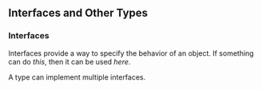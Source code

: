 ## Interfaces and Other Types

### Interfaces

Interfaces provide a way to specify the behavior of an object. If something can do _this_, then it can be used _here_.

A type can implement multiple interfaces.
